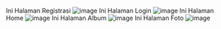 Ini Halaman Registrasi
![image](https://github.com/raihan2066/raihan/assets/161692722/176c2cee-8d05-4edd-9935-9fdeddb43632)
Ini Halaman Login
![image](https://github.com/raihan2066/raihan/assets/161692722/33df14e2-db3a-46f9-b82d-79f93cde5bff)
Ini Halaman Home
![image](https://github.com/raihan2066/raihan/assets/161692722/132ca22c-2b69-439f-ae37-17f84e4e3571)
Ini Halaman Album
![image](https://github.com/raihan2066/raihan/assets/161692722/3288640c-5953-470a-9a34-4455bc1e2b4e)
Ini Halaman Foto
![image](https://github.com/raihan2066/raihan/assets/161692722/dc0bd250-a11a-4771-911d-95eee03f3cc4)
